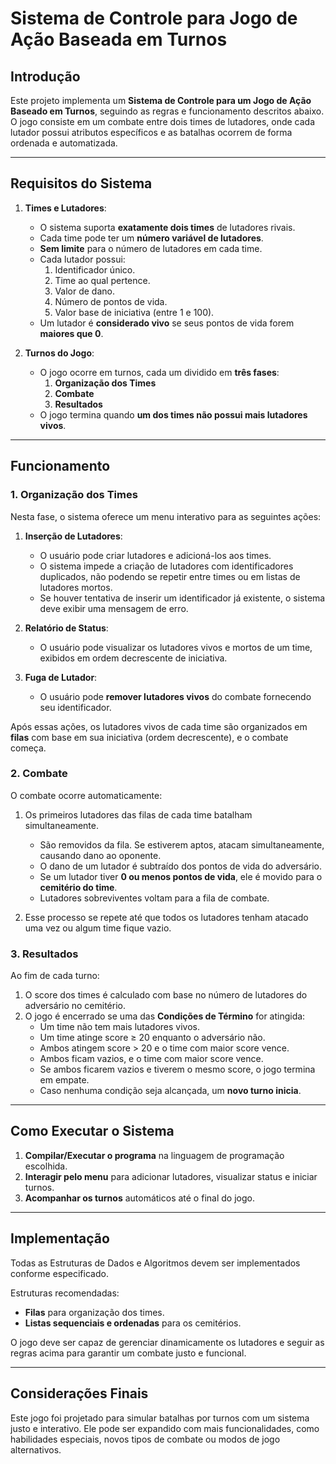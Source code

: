 # Sistema de Controle para Jogo de Ação Baseada em Turnos

## Introdução
Este projeto implementa um **Sistema de Controle para um Jogo de Ação Baseado em Turnos**, seguindo as regras e funcionamento descritos abaixo. O jogo consiste em um combate entre dois times de lutadores, onde cada lutador possui atributos específicos e as batalhas ocorrem de forma ordenada e automatizada.

----

## Requisitos do Sistema

1. **Times e Lutadores**:
    - O sistema suporta **exatamente dois times** de lutadores rivais.
    - Cada time pode ter um **número variável de lutadores**.
    - **Sem limite** para o número de lutadores em cada time.
    - Cada lutador possui:
        1. Identificador único.
        2. Time ao qual pertence.
        3. Valor de dano.
        4. Número de pontos de vida.
        5. Valor base de iniciativa (entre 1 e 100).
    - Um lutador é **considerado vivo** se seus pontos de vida forem **maiores que 0**.

2. **Turnos do Jogo**:
    - O jogo ocorre em turnos, cada um dividido em **três fases**:
        1. **Organização dos Times**
        2. **Combate**
        3. **Resultados**
    - O jogo termina quando **um dos times não possui mais lutadores vivos**.

---

## Funcionamento

### 1. Organização dos Times
Nesta fase, o sistema oferece um menu interativo para as seguintes ações:

1. **Inserção de Lutadores**:

    - O usuário pode criar lutadores e adicioná-los aos times.
    - O sistema impede a criação de lutadores com identificadores duplicados, não podendo se repetir entre times ou em listas de lutadores mortos.
    - Se houver tentativa de inserir um identificador já existente, o sistema deve exibir uma mensagem de erro.

2. **Relatório de Status**:

    - O usuário pode visualizar os lutadores vivos e mortos de um time, exibidos em ordem decrescente de iniciativa.

3. **Fuga de Lutador**:

    - O usuário pode **remover lutadores vivos** do combate fornecendo seu identificador.

Após essas ações, os lutadores vivos de cada time são organizados em **filas** com base em sua iniciativa (ordem decrescente), e o combate começa.


### 2. Combate
O combate ocorre automaticamente:

1. Os primeiros lutadores das filas de cada time batalham simultaneamente.

    - São removidos da fila. Se estiverem aptos, atacam simultaneamente, causando dano ao oponente.
    - O dano de um lutador é subtraído dos pontos de vida do adversário.
    - Se um lutador tiver **0 ou menos pontos de vida**, ele é movido para o **cemitério do time**.
    - Lutadores sobreviventes voltam para a fila de combate.

2. Esse processo se repete até que todos os lutadores tenham atacado uma vez ou algum time fique vazio.


### 3. Resultados

Ao fim de cada turno:

1. O score dos times é calculado com base no número de lutadores do adversário no cemitério.
2. O jogo é encerrado se uma das **Condições de Término** for atingida:
    - Um time não tem mais lutadores vivos.
    - Um time atinge score ≥ 20 enquanto o adversário não.
    - Ambos atingem score > 20 e o time com maior score vence.
    - Ambos ficam vazios, e o time com maior score vence.
    - Se ambos ficarem vazios e tiverem o mesmo score, o jogo termina em empate.
    - Caso nenhuma condição seja alcançada, um **novo turno inicia**.

---

## Como Executar o Sistema
1. **Compilar/Executar o programa** na linguagem de programação escolhida.
2. **Interagir pelo menu** para adicionar lutadores, visualizar status e iniciar turnos.
3. **Acompanhar os turnos** automáticos até o final do jogo.

---

## Implementação
Todas as Estruturas de Dados e Algoritmos devem ser implementados conforme especificado.

Estruturas recomendadas:

- **Filas** para organização dos times.
- **Listas sequenciais e ordenadas** para os cemitérios.

O jogo deve ser capaz de gerenciar dinamicamente os lutadores e seguir as regras acima para garantir um combate justo e funcional.

---

## Considerações Finais
Este jogo foi projetado para simular batalhas por turnos com um sistema justo e interativo. Ele pode ser expandido com mais funcionalidades, como habilidades especiais, novos tipos de combate ou modos de jogo alternativos.
